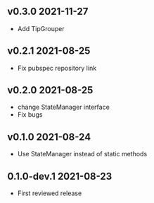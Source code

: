 ## v0.3.0 2021-11-27

- Add TipGrouper

## v0.2.1 2021-08-25

- Fix pubspec repository link

## v0.2.0 2021-08-25

- change StateManager interface
- Fix bugs

## v0.1.0 2021-08-24

- Use StateManager instead of static methods

## 0.1.0-dev.1 2021-08-23

- First reviewed release
